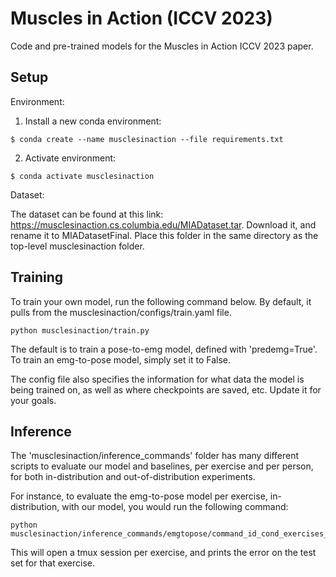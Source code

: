 # Muscles in Action (ICCV 2023)

Code and pre-trained models for the Muscles in Action ICCV 2023 paper. 

## Setup
Environment: 

1. Install a new conda environment:
```commandline
$ conda create --name musclesinaction --file requirements.txt
```
2. Activate environment:
```commandline
$ conda activate musclesinaction
```

Dataset: 

The dataset can be found at this link: https://musclesinaction.cs.columbia.edu/MIADataset.tar. Download it, and rename it to MIADatasetFinal. Place this folder in the same directory as the top-level musclesinaction folder.



## Training 

To train your own model, run the following command below. By default, it pulls from the musclesinaction/configs/train.yaml file. 

```commandline
python musclesinaction/train.py
```

The default is to train a pose-to-emg model, defined with 'predemg=True'. To train an emg-to-pose model, simply set it to False. 

The config file also specifies the information for what data the model is being trained on, as well as where checkpoints are saved, etc. Update it for your goals. 


## Inference

The 'musclesinaction/inference_commands' folder has many different scripts to evaluate our model and baselines, per exercise and per person, for both in-distribution and out-of-distribution experiments. 

For instance, to evaluate the emg-to-pose model per exercise, in-distribution, with our model, you would run the following command: 

```commandline
python musclesinaction/inference_commands/emgtopose/command_id_cond_exercises_transf_emgtopose.py
```

This will open a tmux session per exercise, and prints the error on the test set for that exercise. 
